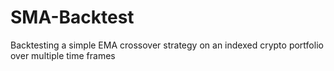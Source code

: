 # SMA-Backtest
 Backtesting a simple EMA crossover strategy on an indexed crypto portfolio over multiple time frames
